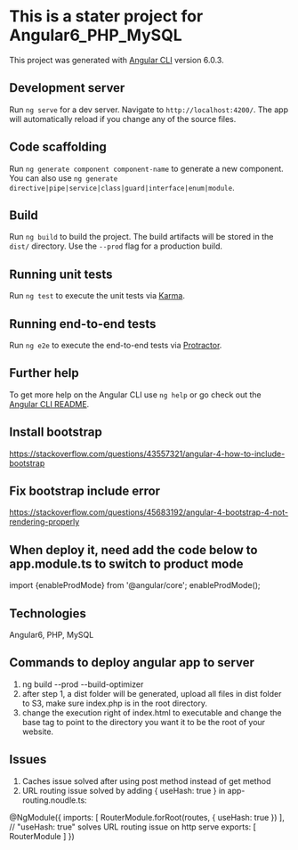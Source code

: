 # This is a stater project for Angular6_PHP_MySQL


This project was generated with [Angular CLI](https://github.com/angular/angular-cli) version 6.0.3.

## Development server

Run `ng serve` for a dev server. Navigate to `http://localhost:4200/`. The app will automatically reload if you change any of the source files.

## Code scaffolding

Run `ng generate component component-name` to generate a new component. You can also use `ng generate directive|pipe|service|class|guard|interface|enum|module`.

## Build

Run `ng build` to build the project. The build artifacts will be stored in the `dist/` directory. Use the `--prod` flag for a production build.

## Running unit tests

Run `ng test` to execute the unit tests via [Karma](https://karma-runner.github.io).

## Running end-to-end tests

Run `ng e2e` to execute the end-to-end tests via [Protractor](http://www.protractortest.org/).

## Further help

To get more help on the Angular CLI use `ng help` or go check out the [Angular CLI README](https://github.com/angular/angular-cli/blob/master/README.md).


## Install bootstrap
https://stackoverflow.com/questions/43557321/angular-4-how-to-include-bootstrap

## Fix bootstrap include error
https://stackoverflow.com/questions/45683192/angular-4-bootstrap-4-not-rendering-properly


## When deploy it, need add the code below to app.module.ts to switch to product mode

import {enableProdMode} from '@angular/core';
enableProdMode();




## Technologies

   Angular6, PHP, MySQL



## Commands to deploy angular app to server
   1. ng build --prod --build-optimizer
   2. after step 1, a dist folder will be generated, upload all files in dist folder to S3, make sure index.php is in the root directory.
   3. change the execution right of index.html to executable and change the base tag to point to the directory you want it to be the root of your website.


## Issues
   1. Caches issue solved after using post method instead of get method
   2. URL routing issue solved by adding { useHash: true } in app-routing.noudle.ts:

   @NgModule({
     imports: [ RouterModule.forRoot(routes, { useHash: true }) ], // "useHash: true" solves URL routing issue on http serve
     exports: [ RouterModule ]
   })
